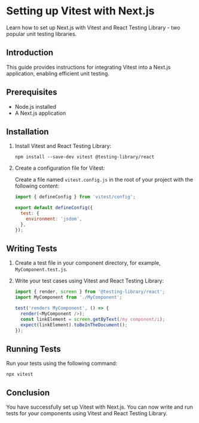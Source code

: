 # Setting up Vitest with Next.js

Learn how to set up Next.js with Vitest and React Testing Library - two popular unit testing libraries.

## Introduction

This guide provides instructions for integrating Vitest into a Next.js application, enabling efficient unit testing.

## Prerequisites

- Node.js installed
- A Next.js application

## Installation

1. Install Vitest and React Testing Library:

   ```
   npm install --save-dev vitest @testing-library/react
   ```

2. Create a configuration file for Vitest:

   Create a file named `vitest.config.js` in the root of your project with the following content:

   ```javascript
   import { defineConfig } from 'vitest/config';

   export default defineConfig({
     test: {
       environment: 'jsdom',
     },
   });
   ```

## Writing Tests

1. Create a test file in your component directory, for example, `MyComponent.test.js`.

2. Write your test cases using Vitest and React Testing Library:

   ```javascript
   import { render, screen } from '@testing-library/react';
   import MyComponent from './MyComponent';

   test('renders MyComponent', () => {
     render(<MyComponent />);
     const linkElement = screen.getByText(/my component/i);
     expect(linkElement).toBeInTheDocument();
   });
   ```

## Running Tests

Run your tests using the following command:

```
npx vitest
```

## Conclusion

You have successfully set up Vitest with Next.js. You can now write and run tests for your components using Vitest and React Testing Library.